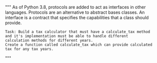 """ As of Python 3.8, protocols are added to act as interfaces in
other languages. Protocols are an alternative to abstract
bases classes.
An interface is a contract that specifies the capabilities
that a class should provide.

    Task: Build a tax calculator that must have a calculate_tax method
    and it's implementation must be able to handle different
    calculation methods for different years.
    Create a function called calculate_tax which can provide calculated tax for any tax years.

"""
